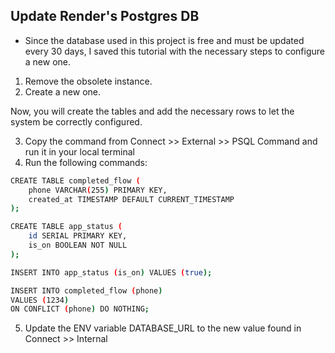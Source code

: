 ## Update Render's Postgres DB

* Since the database used in this project is free and must be updated every 30 days, I saved this tutorial with the necessary steps to configure a new one.

1. Remove the obsolete instance.
2. Create a new one.

Now, you will create the tables and add the necessary rows to let the system be correctly configured.

3. Copy the command from Connect >> External >> PSQL Command and run it in your local terminal
4. Run the following commands:

```bash
CREATE TABLE completed_flow (
    phone VARCHAR(255) PRIMARY KEY,
    created_at TIMESTAMP DEFAULT CURRENT_TIMESTAMP
);

CREATE TABLE app_status (
    id SERIAL PRIMARY KEY,
    is_on BOOLEAN NOT NULL
);

INSERT INTO app_status (is_on) VALUES (true);

INSERT INTO completed_flow (phone)
VALUES (1234)
ON CONFLICT (phone) DO NOTHING;
```
5. Update the ENV variable DATABASE_URL to the new value found in Connect >> Internal
